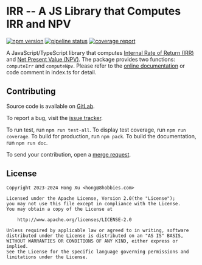 # IRR -- A JS Library that Computes IRR and NPV

[![npm version](https://badge.fury.io/js/@8hobbies%2Firr.svg)](https://badge.fury.io/js/@8hobbies%2Firr)
[![pipeline status](https://gitlab.com/8hobbies/irr/badges/master/pipeline.svg)](https://gitlab.com/8hobbies/irr/-/commits/master)
[![coverage report](https://gitlab.com/8hobbies/irr/badges/master/coverage.svg)](https://gitlab.com/8hobbies/irr/-/commits/master)

A JavaScript/TypeScript library that computes [Internal Rate of Return (IRR)][] and [Net Present
Value (NPV)][]. The package provides two functions: `computeIrr` and `computeNpv`. Please refer to
the [online documentation][] or code comment in index.ts for detail.

## Contributing

Source code is available on [GitLab][source code].

To report a bug, visit the [issue tracker][].

To run test, run `npm run test-all`. To display test coverage, run `npm run coverage`. To build for
production, run `npm pack`. To build the documentation, run `npm run doc`.

To send your contribution, open a [merge request][].

## License

```text
Copyright 2023-2024 Hong Xu <hong@8hobbies.com>

Licensed under the Apache License, Version 2.0(the "License");
you may not use this file except in compliance with the License.
You may obtain a copy of the License at

    http://www.apache.org/licenses/LICENSE-2.0

Unless required by applicable law or agreed to in writing, software
distributed under the License is distributed on an "AS IS" BASIS,
WITHOUT WARRANTIES OR CONDITIONS OF ANY KIND, either express or implied.
See the License for the specific language governing permissions and
limitations under the License.
```

[Internal Rate of Return (IRR)]: https://en.wikipedia.org/wiki/Internal_rate_of_return
[Net Present Value (NPV)]: https://en.wikipedia.org/wiki/Net_present_value
[issue tracker]: https://gitlab.com/8hobbies/irr/issues
[merge request]: https://gitlab.com/8hobbies/irr/-/merge_requests
[online documentation]: https://irr.8hobbies.com/modules.html
[source code]: https://gitlab.com/8hobbies/irr
